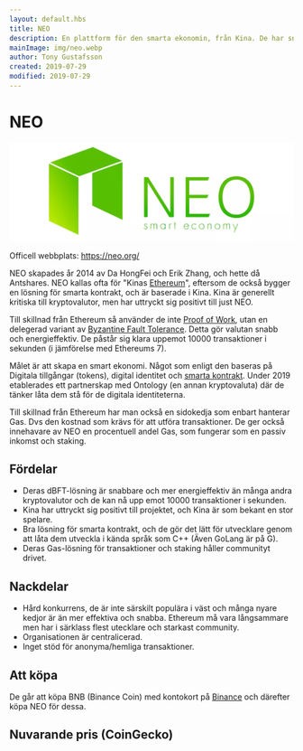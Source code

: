 ```yaml
---
layout: default.hbs
title: NEO
description: En plattform för den smarta ekonomin, från Kina. De har snabba energieffektiva transaktioner och är populära i öst.
mainImage: img/neo.webp
author: Tony Gustafsson
created: 2019-07-29
modified: 2019-07-29
---
```


# NEO

![NEO](../img/neo.webp 'NEO')

Officell webbplats: https://neo.org/

NEO skapades år 2014 av Da HongFei och Erik Zhang, och hette då Antshares. NEO kallas ofta för "Kinas [Ethereum](/kryptovalutor/ethereum.html)", eftersom de också bygger en lösning för smarta kontrakt, och är baserade i Kina. Kina är generellt kritiska till kryptovalutor, men har uttryckt sig positivt till just NEO.

Till skillnad från Ethereum så använder de inte [Proof of Work](/tekniker/proof-of-work.html), utan en delegerad variant av [Byzantine Fault Tolerance](/tekniker/byzantine-fault-tolerance.html). Detta gör valutan snabb och energieffektiv. De påstår sig klara uppemot 10000 transaktioner i sekunden (i jämförelse med Ethereums 7).

Målet är att skapa en smart ekonomi. Något som enligt den baseras på Digitala tillgångar (tokens), digital identitet och [smarta kontrakt](/tekniker/smarta-kontrakt.html). Under 2019 etablerades ett partnerskap med Ontology (en annan kryptovaluta) där de tänker låta dem stå för de digitala identiteterna.

Till skillnad från Ethereum har man också en sidokedja som enbart hanterar Gas. Dvs den kostnad som krävs för att utföra transaktioner. De ger också innehavare av NEO en procentuell andel Gas, som fungerar som en passiv inkomst och staking.

## Fördelar

-   Deras dBFT-lösning är snabbare och mer energieffektiv än många andra kryptovalutor och de kan nå upp emot 10000 transaktioner i sekunden.
-   Kina har uttryckt sig positivt till projektet, och Kina är som bekant en stor spelare.
-   Bra lösning för smarta kontrakt, och de gör det lätt för utvecklare genom att låta dem utveckla i kända språk som C++ (Även GoLang är på G).
-   Deras Gas-lösning för transaktioner och staking håller communityt drivet.

## Nackdelar

-   Hård konkurrens, de är inte särskilt populära i väst och många nyare kedjor är än mer effektiva och snabba. Ethereum må vara långsammare men har i särklass flest utecklare och starkast community.
-   Organisationen är centralicerad.
-   Inget stöd för anonyma/hemliga transaktioner.

## Att köpa

De går att köpa BNB (Binance Coin) med kontokort på [Binance](https://www.binance.com) och därefter köpa NEO för dessa.

## Nuvarande pris (CoinGecko)

<script src="https://widgets.coingecko.com/coingecko-coin-ticker-widget.js"></script>

<coingecko-coin-ticker-widget currency="sek" coin-id="neo" locale="en"></coingecko-coin-ticker-widget>
